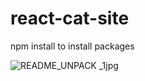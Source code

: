 # react-cat-site

npm install to install packages

![README_UNPACK _1jpg](https://user-images.githubusercontent.com/17714012/142342509-572f7957-d8bf-4f91-bca2-f4b2eb0cc4c4.jpg)